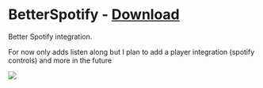 # BetterSpotify - [Download](https://github.com/Vendicated/AliucordPlugins/blob/builds/BetterSpotify.zip?raw=true)

Better Spotify integration.

For now only adds listen along but I plan to add a player integration (spotify controls) and more in the future

![](https://cdn.discordapp.com/attachments/852332951542956052/886711483227058216/Screenshot_20210912-223432.jpg)
